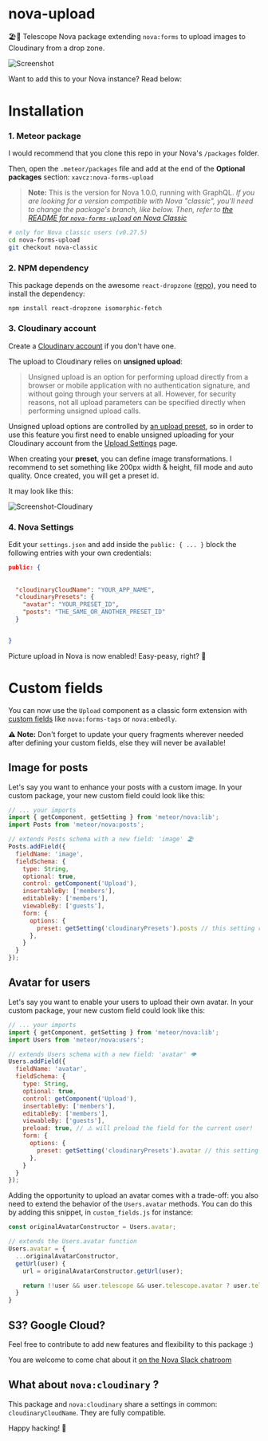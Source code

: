 # nova-upload
🏖🔭 Telescope Nova package extending `nova:forms` to upload images to Cloudinary from a drop zone.


![Screenshot](https://res.cloudinary.com/xavcz/image/upload/v1471534203/Capture_d_e%CC%81cran_2016-08-17_14.22.14_ehwv0d.png)

Want to add this to your Nova instance? Read below:

# Installation

### 1. Meteor package
I would recommend that you clone this repo in your Nova's `/packages` folder. 

Then, open the `.meteor/packages` file and add at the end of the **Optional packages** section:
`xavcz:nova-forms-upload` 

> **Note:** This is the version for Nova 1.0.0, running with GraphQL. *If you are looking for a version compatible with Nova "classic", you'll need to change the package's branch, like below. Then, refer to [the README for `nova-forms-upload` on Nova Classic](https://github.com/xavcz/nova-forms-upload/blob/nova-classic/README.md#installation)*

```bash
# only for Nova classic users (v0.27.5)
cd nova-forms-upload
git checkout nova-classic
```

### 2. NPM dependency
This package depends on the awesome `react-dropzone` ([repo](https://github.com/okonet/react-dropzone)), you need to install the dependency: 
```
npm install react-dropzone isomorphic-fetch
```

### 3. Cloudinary account
Create a [Cloudinary account](https://cloudinary.com) if you don't have one. 

The upload to Cloudinary relies on **unsigned upload**:

> Unsigned upload is an option for performing upload directly from a browser or mobile application with no authentication signature, and without going through your servers at all. However, for security reasons, not all upload parameters can be specified directly when performing unsigned upload calls.

Unsigned upload options are controlled by [an upload preset](http://cloudinary.com/documentation/upload_images#upload_presets), so in order to use this feature you first need to enable unsigned uploading for your Cloudinary account from the [Upload Settings](https://cloudinary.com/console/settings/upload) page.

When creating your **preset**, you can define image transformations. I recommend to set something like 200px width & height, fill mode and auto quality. Once created, you will get a preset id.

It may look like this:

![Screenshot-Cloudinary](https://res.cloudinary.com/xavcz/image/upload/v1471534183/Capture_d_e%CC%81cran_2016-08-18_17.07.52_tr9uoh.png)

### 4. Nova Settings
Edit your `settings.json` and add inside the `public: { ... }` block the following entries with your own credentials:

```json
public: {
  
  
  "cloudinaryCloudName": "YOUR_APP_NAME",
  "cloudinaryPresets": {
    "avatar": "YOUR_PRESET_ID",
    "posts": "THE_SAME_OR_ANOTHER_PRESET_ID"
  }


}
```

Picture upload in Nova is now enabled! Easy-peasy, right? 👯

# Custom fields
You can now use the `Upload` component as a classic form extension with [custom fields](https://www.youtube.com/watch?v=1yTT48xaSy8) like `nova:forms-tags` or `nova:embedly`.

**⚠️ Note:** Don't forget to update your query fragments wherever needed after defining your custom fields, else they will never be available!

## Image for posts
Let's say you want to enhance your posts with a custom image. In your custom package, your new custom field could look like this: 

```js
// ... your imports
import { getComponent, getSetting } from 'meteor/nova:lib';
import Posts from 'meteor/nova:posts';

// extends Posts schema with a new field: 'image' 🏖
Posts.addField({
  fieldName: 'image',
  fieldSchema: {
    type: String,
    optional: true,
    control: getComponent('Upload'),
    insertableBy: ['members'],
    editableBy: ['members'],
    viewableBy: ['guests'],
    form: {
      options: {
        preset: getSetting('cloudinaryPresets').posts // this setting refers to the transformation you want to apply to the image
      },
    }
  }
});
```

## Avatar for users
Let's say you want to enable your users to upload their own avatar. In your custom package, your new custom field could look like this: 
```js
// ... your imports
import { getComponent, getSetting } from 'meteor/nova:lib';
import Users from 'meteor/nova:users';

// extends Users schema with a new field: 'avatar' 👁
Users.addField({
  fieldName: 'avatar',
  fieldSchema: {
    type: String,
    optional: true,
    control: getComponent('Upload'),
    insertableBy: ['members'],
    editableBy: ['members'],
    viewableBy: ['guests'],
    preload: true, // ⚠️ will preload the field for the current user!
    form: {
      options: {
        preset: getSetting('cloudinaryPresets').avatar // this setting refers to the transformation you want to apply to the image
      },
    }
  }
});
```

Adding the opportunity to upload an avatar comes with a trade-off: you also need to extend the behavior of the `Users.avatar` methods. You can do this by adding this snippet, in `custom_fields.js` for instance:

```js
const originalAvatarConstructor = Users.avatar;

// extends the Users.avatar function
Users.avatar = {
  ...originalAvatarConstructor,
  getUrl(user) {
    url = originalAvatarConstructor.getUrl(user);

    return !!user && user.telescope && user.telescope.avatar ? user.telescope.avatar : url;
  }
} 
```

## S3? Google Cloud?
Feel free to contribute to add new features and flexibility to this package :)

You are welcome to come chat about it [on the Nova Slack chatroom](http://slack.telescopeapp.org)

## What about `nova:cloudinary` ?
This package and `nova:cloudinary` share a settings in common: `cloudinaryCloudName`. They are fully compatible.

Happy hacking! 🚀
